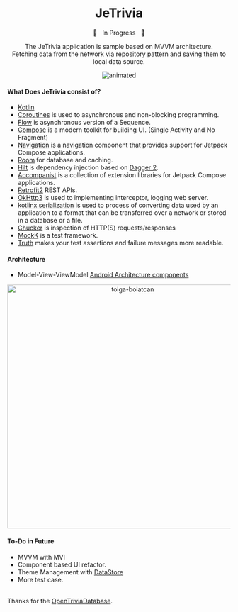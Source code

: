 **<h1 align="center"> JeTrivia </h1>**

<p align="center"> 🚧  &nbsp;  In Progress &nbsp;  🚧 </p>

<p align="center">The JeTrivia application is sample based on MVVM architecture.</br>
Fetching data from the network via repository pattern and saving them to local data source.</p>

<p align="center">
  <img src="https://media.giphy.com/media/AhYOYLPSCUv97niEXR/giphy.gif" alt="animated" />
</p>

#### What Does JeTrivia consist of?

- [Kotlin](https://kotlinlang.org/) 
- [Coroutines](https://github.com/Kotlin/kotlinx.coroutines) is used to asynchronous and non-blocking programming. 
- [Flow](https://kotlinlang.org/docs/flow.html) is asynchronous version of a Sequence.
- [Compose](https://developer.android.com/jetpack/compose) is a modern toolkit for building UI. (Single Activity and No Fragment)
- [Navigation](https://developer.android.com/jetpack/compose/navigation) is a navigation component that provides support for Jetpack Compose applications.
- [Room](https://developer.android.com/training/data-storage/room) for database and caching.
- [Hilt](https://dagger.dev/hilt/) is dependency injection based on [Dagger 2](https://developer.android.com/training/dependency-injection/dagger-android).
- [Accompanist](https://github.com/google/accompanist) is a collection of extension libraries for Jetpack Compose applications.
- [Retrofit2](https://github.com/square/retrofit) REST APIs.
- [OkHttp3](https://github.com/square/okhttp) is used to implementing interceptor, logging web server.
- [kotlinx.serialization](https://kotlinlang.org/docs/serialization.html) is used to process of converting data used by an application to a format that can be transferred over a network or stored in a database or a file.
- [Chucker](https://github.com/ChuckerTeam/chucker) is inspection of HTTP(S) requests/responses
- [MockK](https://github.com/mockk/mockk) is a test framework.
- [Truth](https://github.com/google/truth) makes your test assertions and failure messages more readable.

#### Architecture 

- Model-View-ViewModel 
[Android Architecture components](https://developer.android.com/topic/libraries/architecture)

<p align="center">
<img src="https://i.ibb.co/XbtD9KH/tolga-bolatcan.png" alt="tolga-bolatcan" border="0" height="550">
</p>

#### To-Do in Future 

- MVVM with MVI
- Component based UI refactor.
- Theme Management with [DataStore](https://developer.android.com/topic/libraries/architecture/datastore)
- More test case.


<br />Thanks for the [OpenTriviaDatabase](https://opentdb.com/).
